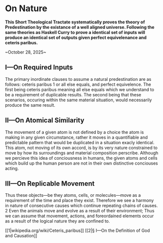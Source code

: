 # On Nature

__This Short Theological Tractate systematically proves the theory of Predestination by the existance of a well aligned universe. Following the same theories as Haskell Curry to prove a identical set of inputs will produce an identical set of outputs given perfect equivelenance and ceteris paribus.__

~October 28, 2025~

## I—On Required Inputs

The primary inordinate clauses to assume a natural predestination are as follows: ceteris paribus $1$ or all else equals, and perfect equivelence. The first being ceteris paribus meaning all else equals which we understand to be a requirement of duplicable results. The second being that these scenarios, occuring within the same material situation, would necessarily produce the same result.

## II—On Atomical Similarity

The movement of a given atom is not defined by a choice the atom is making in any given circumstance, rather it moves in a quantifiable and predictable pattern that would be duplicated in a situation exacly identical. This atom, not moving of its own accord, is by its very nature constrained to move by how its surroundings and material composition perscribe. Although we percieve this idea of conciousness in humans, the given atoms and cells which build up the human person are not in their own distinctive conciouses acting. 

## III—On Replicable Movement

Thus these objects—be they atoms, cells, or molecules—move as a requirement of the time and place they exist. Therefore we see a harmony in nature of consecutive causes which continue repeating chains of causes. $2$ Even the animals move and evolve as a result of their environment; Thus we can assume that movement, actions, and foreordained elements occur as a result of the logical nature they are confined to.

[[1|wikipedia.org/wiki/Ceteris_paribus]]
[[2|§ I—On the Definition of God and Causation]]
